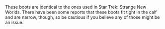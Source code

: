 These boots are identical to the ones used in Star Trek: Strange New Worlds. There have been some reports that these boots fit tight in the calf and are narrow, though, so be cautious if you believe any of those might be an issue.